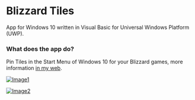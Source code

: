 # Blizzard Tiles

App for Windows 10 written in Visual Basic for Universal Windows Platform (UWP).

### What does the app do?

Pin Tiles in the Start Menu of Windows 10 for your Blizzard games, more information [in my web](https://pepeizqapps.com/app/blizzard-tiles/).

[![Image1](https://i.imgur.com/ph4UeJZ.png)](https://pepeizqapps.com/app/blizzard-tiles/)

[![Image2](https://i.imgur.com/F8Kea4Y.png)](https://pepeizqapps.com/app/blizzard-tiles/)
